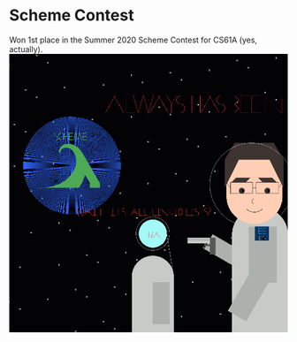 # Scheme Contest

Won 1st place in the Summer 2020 Scheme Contest for CS61A (yes, actually).
![](output.png)

